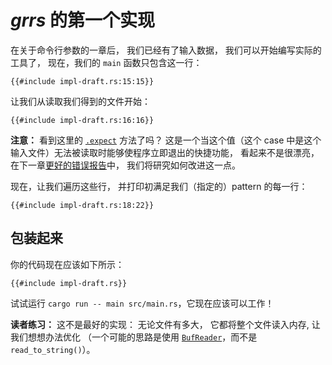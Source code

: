 # _grrs_ 的第一个实现

在关于命令行参数的一章后，
我们已经有了输入数据，
我们可以开始编写实际的工具了，
现在，我们的 `main` 函数只包含这一行：

```rust,ignore
{{#include impl-draft.rs:15:15}}
```

让我们从读取我们得到的文件开始：

```rust,ignore
{{#include impl-draft.rs:16:16}}
```

<aside>

**注意：**
看到这里的 [`.expect`] 方法了吗？
这是一个当这个值（这个 case 中是这个输入文件）无法被读取时能够使程序立即退出的快捷功能，
看起来不是很漂亮，
在下一章[更好的错误报告]中，
我们将研究如何改进这一点。

[`.expect`]: https://doc.rust-lang.org/1.39.0/std/result/enum.Result.html#method.expect
[更好的错误报告]:./errors.html

</aside>

现在，让我们遍历这些行，
并打印初满足我们（指定的）pattern 的每一行：

```rust,ignore
{{#include impl-draft.rs:18:22}}
```

## 包装起来

你的代码现在应该如下所示：

```rust,ignore
{{#include impl-draft.rs}}
```

试试运行 `cargo run -- main src/main.rs`，它现在应该可以工作！

<aside class="exercise">

**读者练习：**
这不是最好的实现：
无论文件有多大，
它都将整个文件读入内存,
让我们想想办法优化
（一个可能的思路是使用 [`BufReader`]，而不是 `read_to_string()`）。

[`BufReader`]: https://doc.rust-lang.org/1.39.0/std/io/struct.BufReader.html

</aside>
